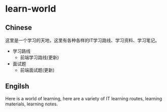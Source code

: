 # learn-world

## Chinese
这里是一个学习的天地，这里有各种各样的IT学习路线、学习资料、学习笔记。
- 学习路线
  - 前端学习路线(更新)
- 面试题
  - 前端面试题(更新)

## Engilsh
Here is a world of learning, here are a variety of IT learning routes, learning materials, learning notes.
